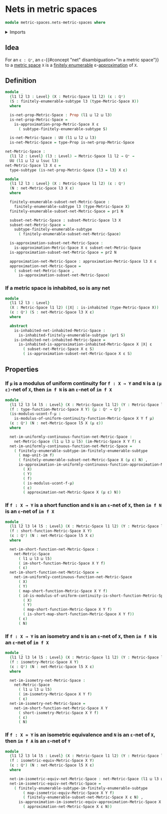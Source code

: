 # Nets in metric spaces

```agda
module metric-spaces.nets-metric-spaces where
```

<details><summary>Imports</summary>

```agda
open import elementary-number-theory.positive-rational-numbers

open import foundation.dependent-pair-types
open import foundation.images
open import foundation.inhabited-types
open import foundation.propositions
open import foundation.subtypes
open import foundation.universe-levels

open import metric-spaces.approximations-metric-spaces
open import metric-spaces.equality-of-metric-spaces
open import metric-spaces.functions-metric-spaces
open import metric-spaces.images-isometries-metric-spaces
open import metric-spaces.images-metric-spaces
open import metric-spaces.images-short-functions-metric-spaces
open import metric-spaces.isometries-metric-spaces
open import metric-spaces.metric-spaces
open import metric-spaces.short-functions-metric-spaces
open import metric-spaces.subspaces-metric-spaces
open import metric-spaces.uniformly-continuous-functions-metric-spaces

open import univalent-combinatorics.finitely-enumerable-subtypes
open import univalent-combinatorics.finitely-enumerable-types
```

</details>

## Idea

For an `ε : ℚ⁺`, an `ε`-{{#concept "net" disambiguation="in a metric space"}} to
a [metric space](metric-spaces.metric-spaces.md) `X` is a
[finitely enumerable](univalent-combinatorics.finitely-enumerable-subtypes.md)
ε-[approximation](metric-spaces.approximations-metric-spaces.md) of `X`.

## Definition

```agda
module _
  {l1 l2 l3 : Level} (X : Metric-Space l1 l2) (ε : ℚ⁺)
  (S : finitely-enumerable-subtype l3 (type-Metric-Space X))
  where

  is-net-prop-Metric-Space : Prop (l1 ⊔ l2 ⊔ l3)
  is-net-prop-Metric-Space =
    is-approximation-prop-Metric-Space X ε
      ( subtype-finitely-enumerable-subtype S)

  is-net-Metric-Space : UU (l1 ⊔ l2 ⊔ l3)
  is-net-Metric-Space = type-Prop is-net-prop-Metric-Space

net-Metric-Space :
  {l1 l2 : Level} (l3 : Level) → Metric-Space l1 l2 → ℚ⁺ →
  UU (l1 ⊔ l2 ⊔ lsuc l3)
net-Metric-Space l3 X ε =
  type-subtype (is-net-prop-Metric-Space {l3 = l3} X ε)

module _
  {l1 l2 l3 : Level} (X : Metric-Space l1 l2) (ε : ℚ⁺)
  (N : net-Metric-Space l3 X ε)
  where

  finitely-enumerable-subset-net-Metric-Space :
    finitely-enumerable-subtype l3 (type-Metric-Space X)
  finitely-enumerable-subset-net-Metric-Space = pr1 N

  subset-net-Metric-Space : subset-Metric-Space l3 X
  subset-net-Metric-Space =
    subtype-finitely-enumerable-subtype
      ( finitely-enumerable-subset-net-Metric-Space)

  is-approximation-subset-net-Metric-Space :
    is-approximation-Metric-Space X ε subset-net-Metric-Space
  is-approximation-subset-net-Metric-Space = pr2 N

  approximation-net-Metric-Space : approximation-Metric-Space l3 X ε
  approximation-net-Metric-Space =
    ( subset-net-Metric-Space ,
      is-approximation-subset-net-Metric-Space)
```

### If a metric space is inhabited, so is any net

```agda
module _
  {l1 l2 l3 : Level}
  (X : Metric-Space l1 l2) (|X| : is-inhabited (type-Metric-Space X))
  (ε : ℚ⁺) (S : net-Metric-Space l3 X ε)
  where

  abstract
    is-inhabited-net-inhabited-Metric-Space :
      is-inhabited-finitely-enumerable-subtype (pr1 S)
    is-inhabited-net-inhabited-Metric-Space =
      is-inhabited-is-approximation-inhabited-Metric-Space X |X| ε
        ( subset-net-Metric-Space X ε S)
        ( is-approximation-subset-net-Metric-Space X ε S)
```

## Properties

### If `μ` is a modulus of uniform continuity for `f : X → Y` and `N` is a `(μ ε)`-net of `X`, then `im f N` is an `ε`-net of `im f X`

```agda
module _
  {l1 l2 l3 l4 l5 : Level} (X : Metric-Space l1 l2) (Y : Metric-Space l3 l4)
  (f : type-function-Metric-Space X Y) {μ : ℚ⁺ → ℚ⁺}
  (is-modulus-ucont-f-μ :
    is-modulus-of-uniform-continuity-function-Metric-Space X Y f μ)
  (ε : ℚ⁺) (N : net-Metric-Space l5 X (μ ε))
  where

  net-im-uniformly-continuous-function-net-Metric-Space :
    net-Metric-Space (l1 ⊔ l3 ⊔ l5) (im-Metric-Space X Y f) ε
  net-im-uniformly-continuous-function-net-Metric-Space =
    ( finitely-enumerable-subtype-im-finitely-enumerable-subtype
      ( map-unit-im f)
      ( finitely-enumerable-subset-net-Metric-Space X (μ ε) N) ,
      is-approximation-im-uniformly-continuous-function-approximation-Metric-Space
        ( X)
        ( Y)
        ( f)
        ( is-modulus-ucont-f-μ)
        ( ε)
        ( approximation-net-Metric-Space X (μ ε) N))
```

### If `f : X → Y` is a short function and `N` is an `ε`-net of `X`, then `im f N` is an `ε`-net of `im f X`

```agda
module _
  {l1 l2 l3 l4 l5 : Level} (X : Metric-Space l1 l2) (Y : Metric-Space l3 l4)
  (f : short-function-Metric-Space X Y)
  (ε : ℚ⁺) (N : net-Metric-Space l5 X ε)
  where

  net-im-short-function-net-Metric-Space :
    net-Metric-Space
      ( l1 ⊔ l3 ⊔ l5)
      ( im-short-function-Metric-Space X Y f)
      ( ε)
  net-im-short-function-net-Metric-Space =
    net-im-uniformly-continuous-function-net-Metric-Space
      ( X)
      ( Y)
      ( map-short-function-Metric-Space X Y f)
      ( id-is-modulus-of-uniform-continuity-is-short-function-Metric-Space
        ( X)
        ( Y)
        ( map-short-function-Metric-Space X Y f)
        ( is-short-map-short-function-Metric-Space X Y f))
      ( ε)
      ( N)
```

### If `f : X → Y` is an isometry and `N` is an `ε`-net of `X`, then `im f N` is an `ε`-net of `im f X`

```agda
module _
  {l1 l2 l3 l4 l5 : Level} (X : Metric-Space l1 l2) (Y : Metric-Space l3 l4)
  (f : isometry-Metric-Space X Y)
  (ε : ℚ⁺) (N : net-Metric-Space l5 X ε)
  where

  net-im-isometry-net-Metric-Space :
    net-Metric-Space
      ( l1 ⊔ l3 ⊔ l5)
      ( im-isometry-Metric-Space X Y f)
      ( ε)
  net-im-isometry-net-Metric-Space =
    net-im-short-function-net-Metric-Space X Y
      ( short-isometry-Metric-Space X Y f)
      ( ε)
      ( N)
```

### If `f : X ≃ Y` is an isometric equivalence and `N` is an `ε`-net of `X`, then `im f A` is an `ε`-net of `Y`

```agda
module _
  {l1 l2 l3 l4 l5 : Level} (X : Metric-Space l1 l2) (Y : Metric-Space l3 l4)
  (f : isometric-equiv-Metric-Space X Y)
  (ε : ℚ⁺) (N : net-Metric-Space l5 X ε)
  where

  net-im-isometric-equiv-net-Metric-Space : net-Metric-Space (l1 ⊔ l3 ⊔ l5) Y ε
  net-im-isometric-equiv-net-Metric-Space =
    ( finitely-enumerable-subtype-im-finitely-enumerable-subtype
        ( map-isometric-equiv-Metric-Space X Y f)
        ( finitely-enumerable-subset-net-Metric-Space X ε N) ,
      is-approximation-im-isometric-equiv-approximation-Metric-Space X Y f ε
        ( approximation-net-Metric-Space X ε N))
```
